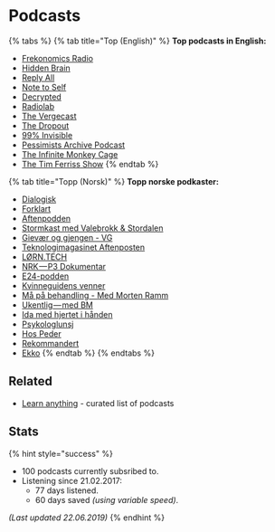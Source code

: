 # Podcasts

{% tabs %}
{% tab title="Top \(English\)" %}
**Top podcasts in English:**

* [Frekonomics Radio](http://freakonomics.com/)
* [Hidden Brain](https://www.npr.org/series/423302056/hidden-brain?t=1559991843436)
* [Reply All](https://gimletmedia.com/shows/reply-all)
* [Note to Self](https://www.wnycstudios.org/shows/notetoself)
* [Decrypted](https://www.bloomberg.com/podcasts/decrypted)
* [Radiolab](https://www.wnycstudios.org/shows/radiolab)
* [The Vergecast](https://www.theverge.com/the-vergecast)
* [The Dropout](http://abcradio.com/podcasts/the-dropout/)
* [99% Invisible](https://99percentinvisible.org/)
* [Pessimists Archive Podcast](https://pessimists.co/)
* [The Infinite Monkey Cage](https://www.bbc.co.uk/programmes/b00snr0w/episodes/downloads)
* [The Tim Ferriss Show](https://tim.blog/podcast/)
{% endtab %}

{% tab title="Topp \(Norsk\)" %}
**Topp norske podkaster:**

* [Dialogisk](https://www.modernemedia.no/dialogisk)
* [Forklart](https://www.aftenposten.no/emne/Forklart)
* [Aftenpodden](https://www.aftenposten.no/podkast#/aftenpodden)
* [Stormkast med Valebrokk & Stordalen](https://podtail.com/no/podcast/stormkast-med-valebrokk-stordalen/)
* [Gievær og gjengen - VG](https://www.vg.no/podcast/giaever-og-joffen/)
* [Teknologimagasinet Aftenposten](https://www.aftenposten.no/tag/Teknologimagasinet)
* [LØRN.TECH](https://lorn.tech/)
* [NRK — P3 Dokumentar](https://p3.no/dokumentar/)
* [E24-podden](https://e24.no/podcast/e24-podden/)
* [Kvinneguidens venner](https://podtail.com/no/podcast/kvinneguidens-venner/)
* [Må på behandling - Med Morten Ramm](https://podtail.com/no/podcast/ma-pa-behandling-med-morten-ramm/)
* [Ukentlig — med BM](https://podtail.com/podcast/ukentlig-med-bmi/)
* [Ida med hjertet i hånden](https://podtail.com/no/podcast/ida-med-hjertet-i-handen/)
* [Psykologlunsj](https://podtail.com/no/podcast/psykologlunsj/)
* [Hos Peder](https://radio.nrk.no/podkast/hos_peder/nrkno-poddkast-25572-129444-10012018015400)
* [Rekommandert](http://www.rubicontv.no/radio/25/rekommandert)
* [Ekko](https://radio.nrk.no/podkast/ekko_-_et_aktuelt_samfunnsprogram)
{% endtab %}
{% endtabs %}

## Related

*  [Learn anything](https://github.com/learn-anything/podcasts#readme) - curated list of podcasts

## Stats

{% hint style="success" %}
* 100 podcasts currently subsribed to.
* Listening since 21.02.2017:
  * 77 days listened.
  * 60 days saved _\(using variable speed\)_.

_\(Last updated 22.06.2019\)_
{% endhint %}

